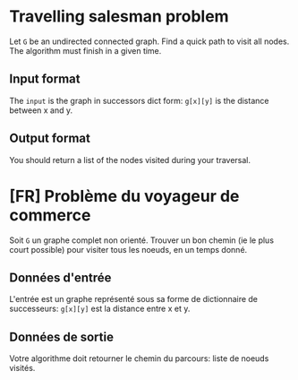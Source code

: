 # Travelling salesman problem
Let `G` be an undirected connected graph. Find a quick path to visit all nodes. The algorithm must finish in a given time.

## Input format
The `input` is the graph in successors dict form: `g[x][y]` is the distance between x and y.

## Output format
You should return a list of the nodes visited during your traversal.


# [FR] Problème du voyageur de commerce
Soit `G` un graphe complet non orienté. Trouver un bon chemin (ie le plus court possible) pour visiter tous les noeuds, en un temps donné.

## Données d'entrée
L'entrée est un graphe représenté sous sa forme de dictionnaire de successeurs: `g[x][y]` est la distance entre x et y.

## Données de sortie
Votre algorithme doit retourner le chemin du parcours: liste de
noeuds visités.
